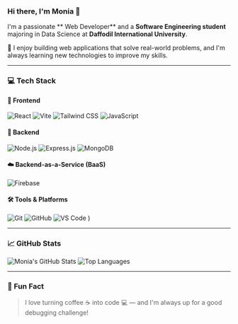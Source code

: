 ### Hi there, I'm Monia 👋

I'm a passionate ** Web Developer** and a **Software Engineering student** majoring in Data Science at **Daffodil International University**.

🚀 I enjoy building web applications that solve real-world problems, and I'm always learning new technologies to improve my skills.

---


### 💻 Tech Stack

#### 🧩 Frontend
![React](https://img.shields.io/badge/-React-61DAFB?logo=react&logoColor=white&style=flat)
![Vite](https://img.shields.io/badge/-Vite-646CFF?logo=vite&logoColor=white&style=flat)
![Tailwind CSS](https://img.shields.io/badge/-TailwindCSS-06B6D4?logo=tailwindcss&logoColor=white&style=flat)
![JavaScript](https://img.shields.io/badge/-JavaScript-F7DF1E?logo=javascript&logoColor=black&style=flat)

#### 🔧 Backend
![Node.js](https://img.shields.io/badge/-Node.js-339933?logo=node.js&logoColor=white&style=flat)
![Express.js](https://img.shields.io/badge/-Express.js-000000?logo=express&logoColor=white&style=flat)
![MongoDB](https://img.shields.io/badge/-MongoDB-47A248?logo=mongodb&logoColor=white&style=flat)

#### ☁️ Backend-as-a-Service (BaaS)
![Firebase](https://img.shields.io/badge/-Firebase-FFCA28?logo=firebase&logoColor=black&style=flat)

#### 🛠️ Tools & Platforms
![Git](https://img.shields.io/badge/-Git-F05032?logo=git&logoColor=white&style=flat)
![GitHub](https://img.shields.io/badge/-GitHub-181717?logo=github&logoColor=white&style=flat)
![VS Code](https://img.shields.io/badge/-VSCode-007ACC?logo=visualstudiocode&logoColor=white&style=flat)
)

---

### 📈 GitHub Stats

![Monia's GitHub Stats](https://github-readme-stats.vercel.app/api?username=MoniaIslam&show_icons=true&theme=radical)
![Top Languages](https://github-readme-stats.vercel.app/api/top-langs/?username=MoniaIslam&layout=compact&theme=radical)

---


### 📝 Fun Fact

> I love turning coffee ☕ into code 💻 — and I'm always up for a good debugging challenge!

